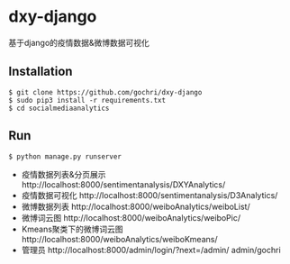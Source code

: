 # dxy-django

基于django的疫情数据&微博数据可视化

## Installation

```
$ git clone https://github.com/gochri/dxy-django
$ sudo pip3 install -r requirements.txt
$ cd socialmediaanalytics
```

##  Run

```
$ python manage.py runserver
```

* 疫情数据列表&分页展示 http://localhost:8000/sentimentanalysis/DXYAnalytics/
* 疫情数据可视化 http://localhost:8000/sentimentanalysis/D3Analytics/
* 微博数据列表 http://localhost:8000/weiboAnalytics/weiboList/
* 微博词云图 http://localhost:8000/weiboAnalytics/weiboPic/
* Kmeans聚类下的微博词云图 http://localhost:8000/weiboAnalytics/weiboKmeans/
* 管理员 http://localhost:8000/admin/login/?next=/admin/ admin/gochri

